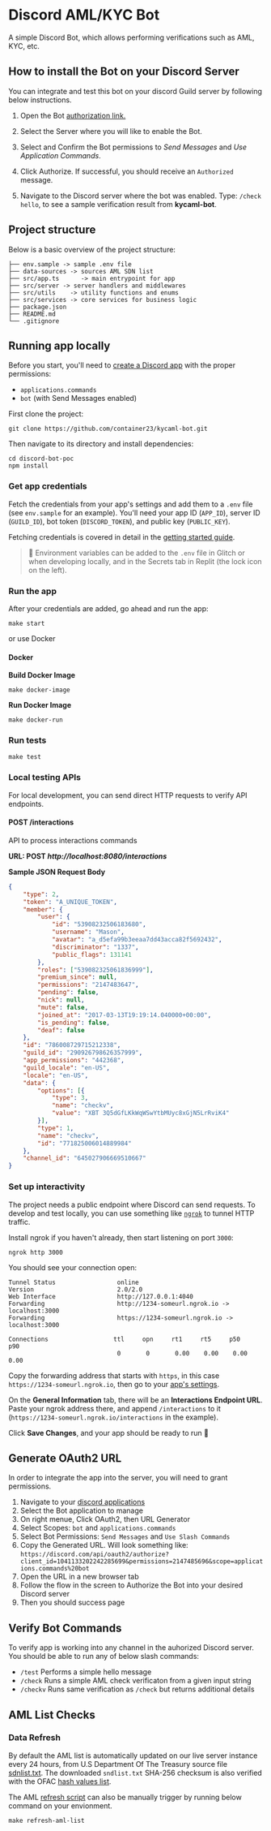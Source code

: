 # Discord AML/KYC Bot

A simple Discord Bot, which allows performing verifications such as AML, KYC, etc.

## How to install the Bot on your Discord Server 

You can integrate and test this bot on your discord Guild server by following below instructions.

1) Open the Bot [authorization  link.](https://discord.com/api/oauth2/authorize?client_id=1041133202242285699&permissions=2147485696&scope=applications.commands%20bot)

2) Select the Server where you will like to enable the Bot. 

3) Select and Confirm the Bot permissions to *Send Messages* and *Use Application Commands*.

4) Click Authorize. If successful, you should receive an `Authorized` message.

5) Navigate to the Discord server where the bot was enabled. Type: `/check hello`, to see a sample verification result from **kycaml-bot**.

## Project structure
Below is a basic overview of the project structure:

```
├── env.sample -> sample .env file
├── data-sources -> sources AML SDN list 
├── src/app.ts      -> main entrypoint for app
├── src/server -> server handlers and middlewares
├── src/utils    -> utility functions and enums
├── src/services -> core services for business logic
├── package.json
├── README.md
└── .gitignore
```

## Running app locally

Before you start, you'll need to [create a Discord app](https://discord.com/developers/applications) with the proper permissions:
- `applications.commands`
- `bot` (with Send Messages enabled)

First clone the project:
```
git clone https://github.com/container23/kycaml-bot.git
```

Then navigate to its directory and install dependencies:
```
cd discord-bot-poc
npm install
```
### Get app credentials

Fetch the credentials from your app's settings and add them to a `.env` file (see `env.sample` for an example). You'll need your app ID (`APP_ID`), server ID (`GUILD_ID`), bot token (`DISCORD_TOKEN`), and public key (`PUBLIC_KEY`).

Fetching credentials is covered in detail in the [getting started guide](https://discord.com/developers/docs/getting-started).

> 🔑 Environment variables can be added to the `.env` file in Glitch or when developing locally, and in the Secrets tab in Replit (the lock icon on the left).

### Run the app

After your credentials are added, go ahead and run the app:

```
make start
```
or use Docker

#### Docker 

**Build Docker Image**

```
make docker-image
```

**Run Docker Image**

```
make docker-run
```

### Run tests

```
make test
```
### Local testing APIs

For local development, you can send direct HTTP requests to verify API endpoints.

#### POST /interactions 

API to process interactions commands 

**URL: POST *http://localhost:8080/interactions***

**Sample JSON Request Body**

```json
{
    "type": 2,
    "token": "A_UNIQUE_TOKEN",
    "member": {
        "user": {
            "id": "53908232506183680",
            "username": "Mason",
            "avatar": "a_d5efa99b3eeaa7dd43acca82f5692432",
            "discriminator": "1337",
            "public_flags": 131141
        },
        "roles": ["539082325061836999"],
        "premium_since": null,
        "permissions": "2147483647",
        "pending": false,
        "nick": null,
        "mute": false,
        "joined_at": "2017-03-13T19:19:14.040000+00:00",
        "is_pending": false,
        "deaf": false
    },
    "id": "786008729715212338",
    "guild_id": "290926798626357999",
    "app_permissions": "442368",
    "guild_locale": "en-US",
    "locale": "en-US",
    "data": {
        "options": [{
            "type": 3,
            "name": "checkv",
            "value": "XBT 3Q5dGfLKkWqWSwYtbMUyc8xGjN5LrRviK4"
        }],
        "type": 1,
        "name": "checkv",
        "id": "771825006014889984"
    },
    "channel_id": "645027906669510667"
}
```

### Set up interactivity

The project needs a public endpoint where Discord can send requests. To develop and test locally, you can use something like [`ngrok`](https://ngrok.com/) to tunnel HTTP traffic.

Install ngrok if you haven't already, then start listening on port `3000`:

```
ngrok http 3000
```

You should see your connection open:

```
Tunnel Status                 online
Version                       2.0/2.0
Web Interface                 http://127.0.0.1:4040
Forwarding                    http://1234-someurl.ngrok.io -> localhost:3000
Forwarding                    https://1234-someurl.ngrok.io -> localhost:3000

Connections                  ttl     opn     rt1     rt5     p50     p90
                              0       0       0.00    0.00    0.00    0.00
```

Copy the forwarding address that starts with `https`, in this case `https://1234-someurl.ngrok.io`, then go to your [app's settings](https://discord.com/developers/applications).

On the **General Information** tab, there will be an **Interactions Endpoint URL**. Paste your ngrok address there, and append `/interactions` to it (`https://1234-someurl.ngrok.io/interactions` in the example).

Click **Save Changes**, and your app should be ready to run 🚀

## Generate OAuth2 URL

In order to integrate the app into the server, you will need to grant permissions.

1) Navigate to your [discord applications](https://discord.com/developers/applications)
2) Select the Bot application to manage
3) On right menue, Click OAuth2, then URL Generator
4) Select Scopes: `bot` and `applications.commands`
5) Select Bot Permissions: `Send Messages` and `Use Slash Commands`
6) Copy the Generated URL. Will look something like: `https://discord.com/api/oauth2/authorize?client_id=1041133202242285699&permissions=2147485696&scope=applications.commands%20bot`
7) Open the URL in a new browser tab
8) Follow the flow in the screen to Authorize the Bot into your desired Discord server
9) Then you should success page

## Verify Bot Commands

To verify app is working into any channel in the auhorized Discord server. You should be able to run any of below slash commands:

- `/test` Performs a simple hello message
- `/check` Runs a simple AML check verificaton from a given input string
- `/checkv` Runs same verification as `/check` but returns additional details

## AML List Checks

### Data Refresh

By default the AML list is automatically updated on our live server instance every 24 hours, from U.S Department Of The Treasury source file [sdnlist.txt](https://www.treasury.gov/ofac/downloads/sdnlist.txt). The downloaded `sndlist.txt` SHA-256 checksum is also verified with the OFAC [hash values list](https://home.treasury.gov/policy-issues/financial-sanctions/specially-designated-nationals-list-sdn-list/hash-values-for-ofac-sanctions-list-files).

The AML [refresh script](./scripts/refresh-aml-list.sh) can also be manually trigger by running below command on your envionment.

```
make refresh-aml-list
```